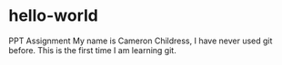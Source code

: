 # hello-world
PPT Assignment
My name is Cameron Childress, I have never used git before.
This is the first time I am learning git.
